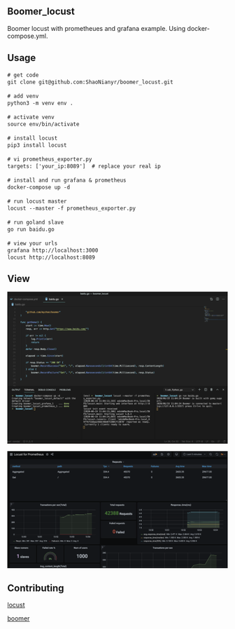 ## Boomer_locust

Boomer locust with prometheues and grafana example. Using docker-compose.yml.

## Usage

```
# get code
git clone git@github.com:ShaoNianyr/boomer_locust.git

# add venv
python3 -m venv env .

# activate venv
source env/bin/activate

# install locust
pip3 install locust

# vi prometheus_exporter.py
targets: ['your_ip:8089']  # replace your real ip

# install and run grafana & prometheus
docker-compose up -d

# run locust master
locust --master -f prometheus_exporter.py

# run goland slave
go run baidu.go

# view your urls
grafana http://localhost:3000
locust http://localhost:8089
```

## View

![code](code.png)

![grafana](grafana.png)

## Contributing

[locust](https://github.com/locustio/locust)

[boomer](https://github.com/myzhan/boomer)